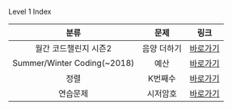 Level 1 Index

|            분류             |    문제     |                                 링크                                 |
| :-------------------------: | :---------: | :------------------------------------------------------------------: |
|    월간 코드챌린지 시즌2    | 음양 더하기 | [바로가기](https://programmers.co.kr/learn/courses/30/lessons/76501) |
| Summer/Winter Coding(~2018) |    예산     | [바로가기](https://programmers.co.kr/learn/courses/30/lessons/12982) |
|            정렬             |   K번째수   | [바로가기](https://programmers.co.kr/learn/courses/30/lessons/42748) |
|          연습문제           |  시저암호   | [바로가기](https://programmers.co.kr/learn/courses/30/lessons/12926) |
